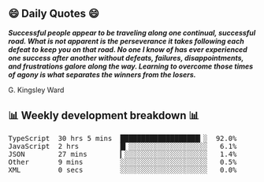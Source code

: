 ## 😄 Daily Quotes 😄

_**Successful people appear to be traveling along one continual, successful road. What is not apparent is the perseverance it takes following each defeat to keep you on that road. No one I know of has ever experienced one success after another without defeats, failures, disappointments, and frustrations galore along the way. Learning to overcome those times of agony is what separates the winners from the losers.**_

G. Kingsley Ward



## 📊 Weekly development breakdown 📊

<pre>TypeScript  30 hrs 5 mins  ███████████████████▎░  92.0%
JavaScript  2 hrs          █▎░░░░░░░░░░░░░░░░░░░   6.1%
JSON        27 mins        ▎░░░░░░░░░░░░░░░░░░░░   1.4%
Other       9 mins         ░░░░░░░░░░░░░░░░░░░░░   0.5%
XML         0 secs         ░░░░░░░░░░░░░░░░░░░░░   0.0%</pre>